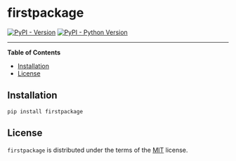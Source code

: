 # firstpackage

[![PyPI - Version](https://img.shields.io/pypi/v/firstpackage.svg)](https://pypi.org/project/firstpackage)
[![PyPI - Python Version](https://img.shields.io/pypi/pyversions/firstpackage.svg)](https://pypi.org/project/firstpackage)

-----

**Table of Contents**

- [Installation](#installation)
- [License](#license)

## Installation

```console
pip install firstpackage
```

## License

`firstpackage` is distributed under the terms of the [MIT](https://spdx.org/licenses/MIT.html) license.
